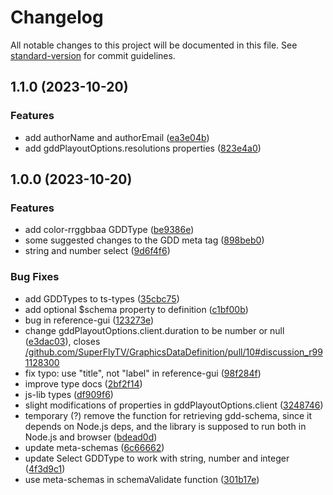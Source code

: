 # Changelog

All notable changes to this project will be documented in this file. See [standard-version](https://github.com/conventional-changelog/standard-version) for commit guidelines.

## 1.1.0 (2023-10-20)


### Features

* add authorName and authorEmail ([ea3e04b](https://github.com/SuperFlyTV/GraphicsDataDefinition/commit/ea3e04b4fcf44e00b93bd80fef0180d8ee96f3e8))
* add gddPlayoutOptions.resolutions properties ([823e4a0](https://github.com/SuperFlyTV/GraphicsDataDefinition/commit/823e4a0f084822231d4e3d7fad13b58eeaf4069d))


## 1.0.0 (2023-10-20)


### Features

* add color-rrggbbaa GDDType ([be9386e](https://github.com/SuperFlyTV/GraphicsDataDefinition/commit/be9386efd00efdf28d44ee18d019345aa1810f94))
* some suggested changes to the GDD meta tag ([898beb0](https://github.com/SuperFlyTV/GraphicsDataDefinition/commit/898beb0fbf717932b1cfabe8f7e7c04c8f2d62df))
* string and number select ([9d6f4f6](https://github.com/SuperFlyTV/GraphicsDataDefinition/commit/9d6f4f637d92ede18c4f1439c296e96341435b3b))


### Bug Fixes

* add GDDTypes to ts-types ([35cbc75](https://github.com/SuperFlyTV/GraphicsDataDefinition/commit/35cbc75071f5ef328b9b2eb963c27272af14d96c))
* add optional $schema property to definition ([c1bf00b](https://github.com/SuperFlyTV/GraphicsDataDefinition/commit/c1bf00b191a37472558ca4f72c3afd8f7b683dc3))
* bug in reference-gui ([123273e](https://github.com/SuperFlyTV/GraphicsDataDefinition/commit/123273ecd0a0019f06f6c026521abc5fe1d2a23e))
* change gddPlayoutOptions.client.duration to be number or null ([e3dac03](https://github.com/SuperFlyTV/GraphicsDataDefinition/commit/e3dac03426d716154c5e863948243e45e03e1b00)), closes [/github.com/SuperFlyTV/GraphicsDataDefinition/pull/10#discussion_r991128300](https://github.com/SuperFlyTV//github.com/SuperFlyTV/GraphicsDataDefinition/pull/10/issues/discussion_r991128300)
* fix typo: use "title", not "label" in reference-gui ([98f284f](https://github.com/SuperFlyTV/GraphicsDataDefinition/commit/98f284f38e33b2fe1790e69dce363aaa2a2584d8))
* improve type docs ([2bf2f14](https://github.com/SuperFlyTV/GraphicsDataDefinition/commit/2bf2f143dc5b8892cf390d46a1fa35fa48c9ba8b))
* js-lib types ([df909f6](https://github.com/SuperFlyTV/GraphicsDataDefinition/commit/df909f66280175aaf1a043a9558a8717bd5b1f6f))
* slight modifications of properties in gddPlayoutOptions.client ([3248746](https://github.com/SuperFlyTV/GraphicsDataDefinition/commit/32487469b7be1ddfa82bc38cd7b3d238345f3186))
* temporary (?) remove the function for retrieving gdd-schema, since it depends on Node.js deps, and the library is supposed to run both in Node.js and browser ([bdead0d](https://github.com/SuperFlyTV/GraphicsDataDefinition/commit/bdead0d04a3104d69926234a996a72701f94513b))
* update meta-schemas ([6c66662](https://github.com/SuperFlyTV/GraphicsDataDefinition/commit/6c666620fee2d4f7d0107fd0f6a4c1e8e2bdbccc))
* update Select GDDType to work with string, number and integer ([4f3d9c1](https://github.com/SuperFlyTV/GraphicsDataDefinition/commit/4f3d9c1d3bee7152033f29ec04aaa5526cbea244))
* use meta-schemas in schemaValidate function ([301b17e](https://github.com/SuperFlyTV/GraphicsDataDefinition/commit/301b17e2523a2fbbfa82bc654c08a60bc9e7feaf))
